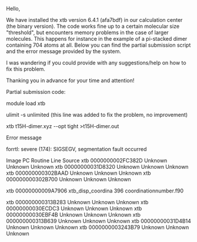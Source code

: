 Hello,

We have installed the xtb version 6.4.1 (afa7bdf) in our calculation center (the binary version). 
The code works fine up to a certain molecular size "threshold", but encounters memory problems in the case of larger molecules. 
This happens for instance in the example of a pi-stacked dimer containing 704 atoms at all.
Below you can find the partial submission script and the error message provided by the system. 

I was wandering if you could provide with any suggestions/help on how to fix this problem.

Thanking you in advance for your time and attention!

​Partial submission code:

module load xtb

ulimit -s unlimited​ (this line was added to fix the problem, no improvement) ​

xtb t15H-dimer.xyz --opt tight >t15H-dimer.out
​

Error message

​forrtl: severe (174): SIGSEGV, segmentation fault occurred

Image              PC                Routine            Line        Source
xtb                0000000002FC382D  Unknown               Unknown  Unknown
xtb                00000000031D8320  Unknown               Unknown  Unknown
xtb                000000000302BAAD  Unknown               Unknown  Unknown
xtb                000000000302B700  Unknown               Unknown  Unknown

xtb                00000000009A7906  xtb_disp_coordina         396  coordinationnumber.f90

xtb                000000000313B283  Unknown               Unknown  Unknown
xtb                00000000030ECDC3  Unknown               Unknown  Unknown
xtb                00000000030EBF4B  Unknown               Unknown  Unknown
xtb                000000000313B639  Unknown               Unknown  Unknown
xtb                00000000031D4B14  Unknown               Unknown  Unknown
xtb                0000000003243B79  Unknown               Unknown  Unknown
